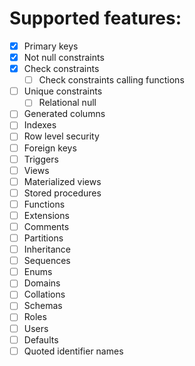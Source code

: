 # Supported features:
- [x] Primary keys
- [x] Not null constraints
- [x] Check constraints
   - [ ] Check constraints calling functions 
- [ ] Unique constraints
  - [ ] Relational null
- [ ] Generated columns
- [ ] Indexes
- [ ] Row level security
- [ ] Foreign keys
- [ ] Triggers
- [ ] Views
- [ ] Materialized views
- [ ] Stored procedures
- [ ] Functions
- [ ] Extensions
- [ ] Comments
- [ ] Partitions
- [ ] Inheritance
- [ ] Sequences
- [ ] Enums
- [ ] Domains
- [ ] Collations
- [ ] Schemas
- [ ] Roles
- [ ] Users
- [ ] Defaults
- [ ] Quoted identifier names